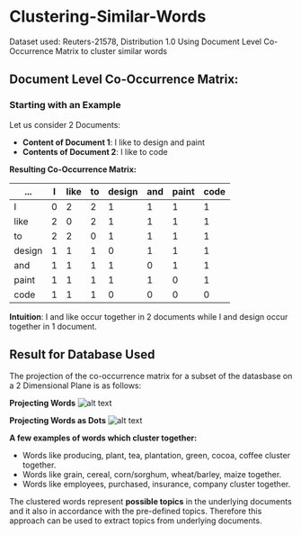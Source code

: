 ﻿# Clustering-Similar-Words
Dataset used: Reuters-21578, Distribution 1.0
Using Document Level Co-Occurrence Matrix to cluster similar words

## Document Level Co-Occurrence Matrix:

### Starting with an Example
Let us consider 2 Documents:
* **Content of Document 1**: I like to design and paint
* **Contents of Document 2**: I like to code

**Resulting Co-Occurrence Matrix:**

| ... | I | like | to | design | and | paint | code |
| --- | --- | --- | --- | --- | --- | --- | --- |
| I | 0 | 2 | 2 | 1 | 1 | 1 | 1 |
| like | 2 | 0 | 2 | 1 | 1 | 1 | 1 |
| to | 2 | 2 | 0 | 1 | 1 | 1 | 1 |
| design | 1 | 1 | 1 | 0 | 1 | 1 | 1 |
| and | 1 | 1 | 1 | 1 | 0 | 1 | 1 |
| paint | 1 | 1 | 1 | 1 | 1 | 0 | 1 |
| code | 1 | 1 | 1 | 0 | 0 | 0 | 0 |

**Intuition**: I and like occur together in 2 documents while I and design occur together in 1 document.

## Result for Database Used

The projection of the co-occurrence matrix for a subset of the datasbase on a 2 Dimensional Plane is as follows:

**Projecting Words**
![alt text](https://github.com/shubhi-sareen/Clustering-Similar-Words/img/words.jpg "Word Projection in 2-D")

**Projecting Words as Dots**
![alt text](https://shubhi-sareen.github.io/Clustering-Similar-Words/img/dots.jpg "Words Projected as Dots in 2-D")



**A few examples of words which cluster together:**
* Words like producing, plant, tea, plantation, green, cocoa, coffee cluster together.
* Words like grain, cereal, corn/sorghum, wheat/barley, maize together.
* Words like employees, purchased, insurance, company cluster together.

The clustered words represent **possible topics** in the underlying documents and it also in accordance with the pre-defined topics. Therefore this approach can be used to extract topics from underlying documents.
